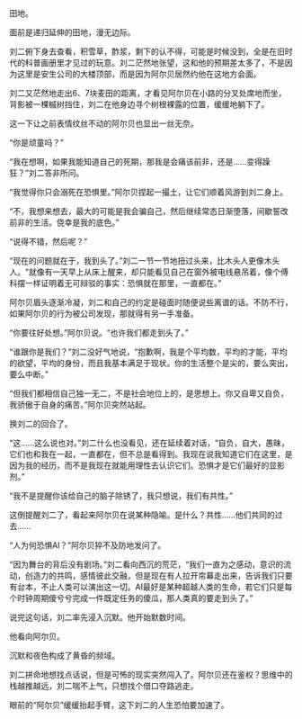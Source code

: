 田地。

面前是递归延伸的田地，漫无边际。

刘二俯下身去查看，积雪草，酢浆，剩下的认不得，可能是时候没到，全是在旧时代的科普画册里才见过的玩意。刘二茫然地张望，这和他的预期差太多了，不是因为这里是安生公司的大楼顶部，而是因为阿尔贝居然约他在这地方会面。

刘二又茫然地走出6、7块麦田的距离，才看见阿尔贝在小路的分叉处席地而坐，背影被一棵槭树挡住，刘二在他身边寻个树根裸露的位置，缓缓地躺下了。

这一下让之前表情纹丝不动的阿尔贝也显出一丝无奈。

“你是顽童吗？”

“我在想啊，如果我能知道自己的死期，那我是会痛该前非，还是......变得躁狂？”刘二答非所问。

“我觉得你只会溺死在恐惧里。”阿尔贝捏起一撮土，让它们顺着风游到刘二身上。

“不，我想来想去，最大的可能是我会骗自己，然后继续常态日渐堕落，间歇誓改前非的生活。侥幸是我的底色。”

“说得不错，然后呢？”

“现在的问题就在于，我到头了。”刘二一节一节地扭过头来，比木头人更像木头人。"就像有一天早上从床上醒来，却只能看见自己在窗外被电线悬吊着，像个傅科摆一样证明着无可辩驳的事实：恐惧就在那里，一直都在。”

阿尔贝眉头逐渐冷凝，刘二和自己的约定是碰面时随便说些离谱的话。不防不行，如果阿尔贝的行为被公司发现，那就得有另一手准备。

“你要往好处想。”阿尔贝说。“也许我们都走到头了。”

“谁跟你是我们？”刘二没好气地说，“抱歉啊，我是个平均数，平均的才能，平均的欲望，平均的身份，而且我基本满足于现状。你的生活整个是尖的，要么突出，要么中断。”

“但我们都相信自己独一无二，不是社会地位上的，是思想上。你又自卑又自负，我骄傲于自身的痛苦。”阿尔贝突然站起。

换刘二的回合了。

“这......这么说也对。”刘二什么也没看见，还在延续着对话，“自负，自大，愚昧，它们也和我在一起，一直都在，但不总是看得到。我现在说我知道它们在这里，是因为我的经历，而不是我现在就能用理性去认识它们。恐惧才是它们最好的显影剂。”

“我不是提醒你该给自己的脑子除锈了，我只想说，我们有共性。”

这倒提醒刘二了，看起来阿尔贝在说某种隐喻。是什么？共性......他们共同的过去......

“人为何恐惧AI？”阿尔贝猝不及防地发问了。

“因为舞台的背后没有剧场。”刘二看向西沉的荒茫，“我们一直为之感动，意识的流动，创造力的共鸣，感情彼此交融，但是现在有人拉开帘幕走出来，告诉我们只要有台本，不止人类可以演出这一切。AI最好是某种超越人类的生命，若它们只是每个时钟周期傻兮兮完成一件既定任务的傻瓜，那人类真的要走到头了。”

说完这句话，刘二率先浸入沉默。他开始默数时间。

他看向阿尔贝。

沉默和夜色构成了黄昏的频域。

刘二拼命地想找点话说，但是可怖的现实突然闯入了。阿尔贝还在鉴权？思维中的栈越推越远，刘二喘不上气，只想找个借口夺路逃走。

眼前的“阿尔贝”缓缓抬起手臂，这下刘二的人生恐怕要加速了。
